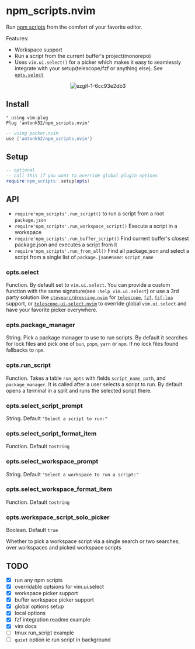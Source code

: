# npm_scripts.nvim

Run [npm scripts](https://docs.npmjs.com/cli/v8/using-npm/scripts) from the comfort of your favorite editor.

Features:

- Workspace support
- Run a script from the current buffer's project(monorepo)
- Uses `vim.ui.select()` for a picker which makes it easy to seamlessly integrate with your setup(telescope/fzf or anything else). See [`opts.select`](#opts.select)

<center>

![ezgif-1-6cc93e2db3](https://user-images.githubusercontent.com/5817809/164342100-04b889d5-a294-43b3-9530-f5ef3afd0ec1.gif)

</center>

## Install

```vim
" using vim-plug
Plug 'antonk52/npm_scripts.nvim'
```

```lua
-- using packer.nvim
use {'antonk52/npm_scripts.nvim'}
```

## Setup

```lua
-- optional
-- call this if you want to override global plugin options
require'npm_scripts'.setup(opts)
```

## API

- `require'npm_scripts'.run_script()` to run a script from a root `package.json`
- `require'npm_scripts'.run_workspace_script()` Execute a script in a workspace
- `require'npm_scripts'.run_buffer_script()` Find current buffer's closest package.json and executes a script from it
- `require'npm_scripts'.run_from_all()` Find all package.json and select a script from a single list of `package.json#name`: `script_name`

### opts.select

Function. By default set to `vim.ui.select`. You can provide a custom function with the same signature(see `:help vim.ui.select`) or use a 3rd party solution like [`stevearc/dressing.nvim`](https://github.com/stevearc/dressing.nvim) for [`telescope`](https://github.com/nvim-telescope/telescope.nvim), [`fzf`](https://github.com/junegunn/fzf), [`fzf-lua`](https://github.com/ibhagwan/fzf-lua) support, or [`telescope-ui-select.nvim`](https://github.com/nvim-telescope/telescope-ui-select.nvim) to override global `vim.ui.select` and have your favorite picker everywhere.

### opts.package_manager

String. Pick a package manager to use to run scripts. By default it searches for lock files and pick one of `bun`, `pnpm`, `yarn` or `npm`. If no lock files found fallbacks to `npm`.

### opts.run_script

Function. Takes a table `run_opts` with fields `script_name`, `path`, and `package_manager`. It is called after a user selects a script to run. By default opens a terminal in a split and runs the selected script there.

### opts.select_script_prompt

String. Default `"Select a script to run:"`

### opts.select_script_format_item

Function. Default `tostring`

### opts.select_workspace_prompt

String. Default `"Select a workspace to run a script:"`

### opts.select_workspace_format_item

Function. Default `tostring`

### opts.workspace_script_solo_picker

Boolean. Default `true`

Whether to pick a workspace script via a single search or two searches, over workspaces and picked workspace scripts

## TODO

- [x] run any npm scripts
- [x] overridable optsions for vim.ui.select
- [x] workspace picker support
- [x] buffer workspace picker support
- [x] global options setup
- [x] local options
- [x] fzf integration readme example
- [x] vim docs
- [ ] tmux run_script example
- [ ] `quiet` option ie run script in background
